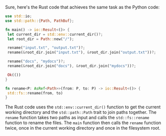 Sure, here's the Rust code that achieves the same task as the Python code:
```rust
use std::io;
use std::path::{Path, PathBuf};

fn main() -> io::Result<()> {
 let current_dir = std::env::current_dir()?;
 let root_dir = Path::new("/");

 rename("input.txt", "output.txt")?;
 rename(&root_dir.join("input.txt"), &root_dir.join("output.txt"))?;

 rename("docs", "mydocs")?;
 rename(&root_dir.join("docs"), &root_dir.join("mydocs"))?;

 Ok(())
}

fn rename<P: AsRef<Path>>(from: P, to: P) -> io::Result<()> {
 std::fs::rename(from, to)
}
```
The Rust code uses the `std::env::current_dir()` function to get the current working directory and the `std::path::Path` trait to join paths together. The `rename` function takes two paths as input and calls the `std::fs::rename` function to rename the files. The `main` function then calls the `rename` function twice, once in the current working directory and once in the filesystem root.

